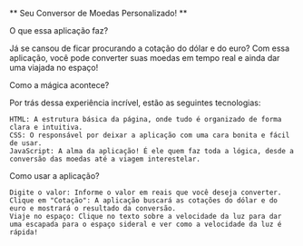 ** Seu Conversor de Moedas Personalizado! **

O que essa aplicação faz?

Já se cansou de ficar procurando a cotação do dólar e do euro? Com essa aplicação, você pode converter suas moedas em tempo real e ainda dar uma viajada no espaço!

Como a mágica acontece?

Por trás dessa experiência incrível, estão as seguintes tecnologias:

    HTML: A estrutura básica da página, onde tudo é organizado de forma clara e intuitiva.
    CSS: O responsável por deixar a aplicação com uma cara bonita e fácil de usar.
    JavaScript: A alma da aplicação! É ele quem faz toda a lógica, desde a conversão das moedas até a viagem interestelar.

Como usar a aplicação?

    Digite o valor: Informe o valor em reais que você deseja converter.
    Clique em "Cotação": A aplicação buscará as cotações do dólar e do euro e mostrará o resultado da conversão.
    Viaje no espaço: Clique no texto sobre a velocidade da luz para dar uma escapada para o espaço sideral e ver como a velocidade da luz é rápida!